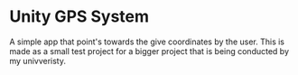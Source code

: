 Unity GPS System
============

A simple app that point's towards the give coordinates by the user.
This is made as a small test project for a bigger project that is being conducted by my univveristy.